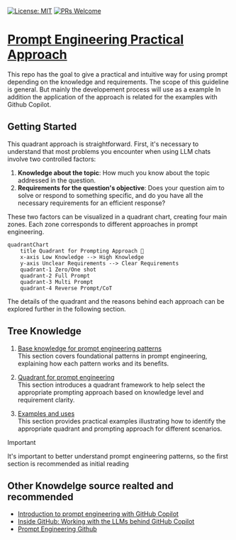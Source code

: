 [![License: MIT](https://img.shields.io/badge/License-MIT-green.svg)](https://opensource.org/licenses/MIT)
[![PRs Welcome](https://img.shields.io/badge/PRs-welcome-brightgreen.svg?style=flat-square)](http://makeapullrequest.com?WT.mc_id=academic-105485-koreyst)

# [Prompt Engineering Practical Approach]()

This repo has the goal to give a practical and intuitive way for using prompt depending on the knowledge and requirements. The scope of this guideline is general. But mainly the developement process will use as a example
In addition the application of the approach is related for the examples with Github Copilot.

## Getting Started

This quadrant approach is straightforward. First, it's necessary to understand that most problems you encounter when using LLM chats involve two controlled factors:

1. **Knowledge about the topic**: How much you know about the topic addressed in the question.
2. **Requirements for the question's objective**: Does your question aim to solve or respond to something specific, and do you have all the necessary requirements for an efficient response?

These two factors can be visualized in a quadrant chart, creating four main zones. Each zone corresponds to different approaches in prompt engineering.

```mermaid
quadrantChart
    title Quadrant for Prompting Approach 🤖
    x-axis Low Knowledge --> High Knowledge
    y-axis Unclear Requirements --> Clear Requirements
    quadrant-1 Zero/One shot 
    quadrant-2 Full Prompt 
    quadrant-3 Multi Prompt
    quadrant-4 Reverse Prompt/CoT 
```

The details of the quadrant and the reasons behind each approach can be explored further in the following section.


## Tree Knowledge

1. [Base knowledge for prompt engineering patterns](https://github.com/ovas04/quadrant-dev-prompt-engineering/blob/main/docs/base_knowledge_pe.md#base-knowledge-for-prompt-engineering-patterns)  
   This section covers foundational patterns in prompt engineering, explaining how each pattern works and its benefits.

2. [Quadrant for prompt engineering](https://github.com/ovas04/quadrant-dev-prompt-engineering/blob/main/docs/quadrant_ep.md#quadrant-for-prompt-engineering)  
   This section introduces a quadrant framework to help select the appropriate prompting approach based on knowledge level and requirement clarity.

3. [Examples and uses](https://github.com/ovas04/quadrant-dev-prompt-engineering/blob/main/docs/examples_ep.md#examples-and-uses)  
   This section provides practical examples illustrating how to identify the appropriate quadrant and prompting approach for different scenarios.


> [!IMPORTANT]  
> It's important to better understand prompt engineering patterns, so the first section is recommended as initial reading

## Other Knowdelge source realted and recommended

* [Introduction to prompt engineering with GitHub Copilot](https://learn.microsoft.com/en-us/training/modules/introduction-prompt-engineering-with-github-copilot/6-summary#completion)
*   [Inside GitHub: Working with the LLMs behind GitHub Copilot](https://github.blog/ai-and-ml/github-copilot/inside-github-working-with-the-llms-behind-github-copilot/)
*   [Prompt Engineering Github](https://docs.github.com/en/copilot/using-github-copilot/prompt-engineering-for-github-copilot)
